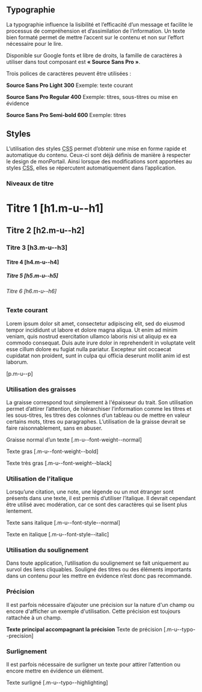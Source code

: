## Typographie
La typographie influence la lisibilité et l’efficacité d’un message et facilite le processus de compréhension et d’assimilation de l’information. Un texte bien formaté permet de mettre l’accent sur le contenu et non sur l’effort nécessaire pour le lire.

Disponible sur <m-link mode="link" target="_blank" url="https://fonts.google.com/specimen/Source+Sans+Pro">Google fonts</m-link> et libre de droits, la famille de caractères à utiliser dans tout composant est **«&nbsp;Source Sans Pro&nbsp;»**.

Trois polices de caractères peuvent être utilisées&nbsp;:
<m-panel class="m-u--margin-top">
    <p>
        <strong class="m-u--display--block m-u-font-size--l">Source Sans Pro Light 300</strong>
        <span class="m-u--typo--precision">Exemple: texte courant</span>
    </p>
    <p>
        <strong class="m-u--display--block m-u--font-weight--bold m-u-font-size--l">Source Sans Pro Regular 400</strong>
        <span class="m-u--typo--precision">Exemple: titres, sous-titres ou mise en évidence</span>
    </p>
    <p>
        <strong class="m-u--display--block m-u--font-weight--black m-u-font-size--l">Source Sans Pro Semi-bold 600</strong>
        <span class="m-u--typo--precision">Exemple: titres</span>
    </p>
</m-panel>

## Styles
L’utilisation des styles <abbr title="Cascading Style Sheets">CSS</abbr> permet d’obtenir une mise en forme rapide et automatique du contenu. Ceux-ci sont déjà définis de manière à respecter le design de monPortail. Ainsi lorsque des modifications sont apportées au styles <abbr title="Cascading Style Sheets">CSS</abbr>, elles se répercutent automatiquement dans l’application.

### Niveaux de titre
<m-panel class="m-u--margin-top">
    <h1 class="m-u--h1">Titre 1 <span class="m-u--font-size--s m-u--font-weight--normal">[h1.m-u--h1]</span></h1>
    <h2 class="m-u--h2">Titre 2 <span class="m-u--font-size--s m-u--font-weight--normal">[h2.m-u--h2]</span></h2>
    <h3 class="m-u--h3">Titre 3 <span class="m-u--font-size--s m-u--font-weight--normal">[h3.m-u--h3]</span></h3>
    <h4 class="m-u--h4">Titre 4 <span class="m-u--font-size--s m-u--font-weight--normal">[h4.m-u--h4]</span></h4>
    <h5 class="m-u--h5">Titre 5 <span class="m-u--font-size--s m-u--font-weight--normal">[h5.m-u--h5]</span></h5>
    <h6 class="m-u--h6">Titre 6 <span class="m-u--font-size--s m-u--font-weight--normal">[h6.m-u--h6]</span></h6>
</m-panel>

### Texte courant
<m-panel class="m-u--margin-top">
    <p>Lorem ipsum dolor sit amet, consectetur adipiscing elit, sed do eiusmod tempor incididunt ut labore et dolore magna aliqua. Ut enim ad minim veniam, quis nostrud exercitation ullamco laboris nisi ut aliquip ex ea commodo consequat. Duis aute irure dolor in reprehenderit in voluptate velit esse cillum dolore eu fugiat nulla pariatur. Excepteur sint occaecat cupidatat non proident, sunt in culpa qui officia deserunt mollit anim id est laborum.</p>
    <span class="m-u--font-size--s m-u--font-weight--normal">[p.m-u--p]</span>
</m-panel>

### Utilisation des graisses
La graisse correspond tout simplement à l'épaisseur du trait. Son utilisation permet d’attirer l’attention, de hiérarchiser l’information comme les titres et les sous-titres, les titres des colonnes d’un tableau ou de mettre en valeur certains mots, titres ou paragraphes. L’utilisation de la graisse devrait se faire raisonnablement, sans en abuser.
<m-panel class="m-u--margin-top">
    <p>
        <span class="m-u--font-weight--normal">Graisse normal d’un texte</span>
        <span class="m-u--font-size--s m-u--font-weight--normal">[.m-u--font-weight--normal]</span>
    </p>
    <p>
        <span class="m-u--font-weight--bold">Texte gras</span>
        <span class="m-u--font-size--s m-u--font-weight--normal">[.m-u--font-weight--bold]</span>
    </p>
    <p>
        <span class="m-u--font-weight--black">Texte très gras</span>
        <span class="m-u--font-size--s m-u--font-weight--normal">[.m-u--font-weight--black]</span>
    </p>
</m-panel>

### Utilisation de l'italique
Lorsqu’une citation, une note, une légende ou un mot étranger sont présents dans une texte, il est permis d’utiliser l’italique. Il devrait cependant être utilisé avec modération, car ce sont des caractères qui se lisent plus lentement.</p>
<m-panel class="m-u--margin-top">
    <p>
        <span class="m-u--font-style--normal">Texte sans italique</span>
        <span class="m-u--font-size--s m-u--font-weight--normal">[.m-u--font-style--normal]</span>
    </p>
    <p>
        <span class="m-u--font-style--italic">Texte en italique</span>
        <span class="m-u--font-size--s m-u--font-weight--normal">[.m-u--font-style--italic]</span>
    </p>
</m-panel>

### Utilisation du soulignement
Dans toute application, l’utilisation du soulignement se fait uniquement au survol des liens cliquables. Souligné des titres ou des éléments importants dans un contenu pour les mettre en évidence n’est donc pas recommandé.

### Précision
Il est parfois nécessaire d’ajouter une précision sur la nature d'un champ ou encore d'afficher un exemple d'utilisation. Cette précision est toujours rattachée à un champ.
<m-panel class="m-u--margin-top">
    <p>
        <strong class="m-u--display--block m-u-font-size--l">Texte principal accompagnant la précision</strong>
        <span class="m-u--typo--precision">Texte de précision</span>
        <span class="m-u--font-size--s m-u--font-weight--normal">[.m-u--typo--precision]</span>
    </p>
</m-panel>

### Surlignement
Il est parfois nécessaire de surligner un texte pour attirer l’attention ou encore mettre en évidence un élément.
<m-panel class="m-u--margin-top">
    <p>
        <span class="m-u--typo--highlighting">Texte surligné</span>
        <span class="m-u--font-size--s m-u--font-weight--normal">[.m-u--typo--highlighting]</span>
    </p>
</m-panel>